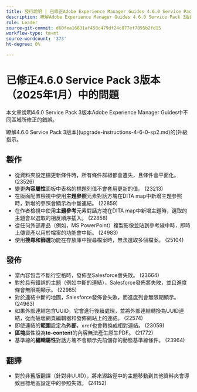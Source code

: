 ```yaml
---
title: 發行說明 | 已修正Adobe Experience Manager Guides 4.6.0 Service Pack 3版本中的問題
description: 瞭解Adobe Experience Manager Guides 4.6.0 Service Pack 3版的錯誤修正
role: Leader
source-git-commit: d60fea16831af458c479df24c877ef7095b2fd15
workflow-type: tm+mt
source-wordcount: '373'
ht-degree: 0%

---
```


# 已修正4.6.0 Service Pack 3版本（2025年1月）中的問題


本文章說明4.6.0 Service Pack 3版本Adobe Experience Manager Guides中不同區域所修正的錯誤。

瞭解4.6.0 Service Pack 3版本](upgrade-instructions-4-6-0-sp2.md)的[升級指示。

## 製作

- 從資料夾設定檔更新條件時，所有條件群組都會遺失，且條件會平面化。 (23526)
- 變更&#x200B;**內容屬性**&#x200B;面板中表格的標題列值不會套用更新的值。 (23213)
- 在版面配置檢視中使用&#x200B;**主題參照**&#x200B;元素對話方塊在DITA map中新增主題參照時，新增的參照會顯示為中斷連結。 (22859)
- 在作者檢視中使用&#x200B;**主題參考**&#x200B;元素對話方塊在DITA map中新增主題時，選取的主題會以選取的相反順序插入。 (22858)
- 從任何外部產品（例如，MS PowerPoint）複製影像並貼到參考線中時，即時上傳資產以用於檔案的功能會中斷。 (24983)
- 使用&#x200B;**搜尋和篩選**&#x200B;功能在存放庫中搜尋檔案時，無法選取多個檔案。 (25104)

## 發佈

- 當內容包含不斷行空格時，發佈至Salesforce會失敗。 (23664)
- 對於具有錯誤的主題（例如中斷的連結），Salesforce發佈將失敗，並且進度條會無限期顯示。 (22985)
- 對於連結中斷的地圖，Salesforce發佈會失敗，而進度列會無限期顯示。 (24963)
- 如果外部連結包含UUID，它會進行後續處理，並將外部連結轉換為UUID連結，從而破壞網頁編輯器和發佈網站上的連結。 (22574)
- 即使連結的&#x200B;**範圍**&#x200B;設定為&#x200B;**外部**，`xref`也會轉換成相對連結。 (23059)
- **區塊**&#x200B;屬性設為&#x200B;**to-content**&#x200B;的內容無法產生原生PDF。 (21772)
- 基準線的&#x200B;**編輯屬性**&#x200B;對話方塊不會顯示先前儲存的動態基準線條件。 (23964)


## 翻譯

- 對於非舊版翻譯（針對非UUID），將來源路徑中的主題移動到其他資料夾會導致目標地區設定中的參照失效。 (24152)
